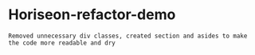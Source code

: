 # Horiseon-refactor-demo
    Removed unnecessary div classes, created section and asides to make the code more readable and dry